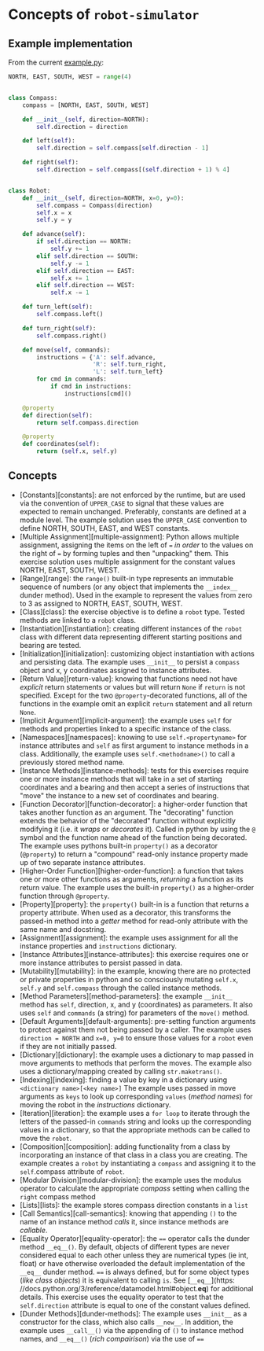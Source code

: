 # Concepts of `robot-simulator`

## Example implementation

From the current [example.py](https://github.com/exercism/python/blob/master/exercises/robot-simulator/example.py):

```python
NORTH, EAST, SOUTH, WEST = range(4)


class Compass:
    compass = [NORTH, EAST, SOUTH, WEST]

    def __init__(self, direction=NORTH):
        self.direction = direction

    def left(self):
        self.direction = self.compass[self.direction - 1]

    def right(self):
        self.direction = self.compass[(self.direction + 1) % 4]


class Robot:
    def __init__(self, direction=NORTH, x=0, y=0):
        self.compass = Compass(direction)
        self.x = x
        self.y = y

    def advance(self):
        if self.direction == NORTH:
            self.y += 1
        elif self.direction == SOUTH:
            self.y -= 1
        elif self.direction == EAST:
            self.x += 1
        elif self.direction == WEST:
            self.x -= 1

    def turn_left(self):
        self.compass.left()

    def turn_right(self):
        self.compass.right()

    def move(self, commands):
        instructions = {'A': self.advance,
                        'R': self.turn_right,
                        'L': self.turn_left}
        for cmd in commands:
            if cmd in instructions:
                instructions[cmd]()

    @property
    def direction(self):
        return self.compass.direction

    @property
    def coordinates(self):
        return (self.x, self.y)
```

## Concepts

- [Constants][constants]: are not enforced by the runtime, but are used via the convention of `UPPER_CASE` to signal that these values are expected to remain unchanged. Preferably, constants are defined at a module level. The example solution uses the `UPPER_CASE` convention to define NORTH, SOUTH, EAST, and WEST constants.
- [Multiple Assignment][multiple-assignment]: Python allows multiple assignment, assigning the items on the left of `=` _in order_ to the values on the right of `=` by forming tuples and then "unpacking" them. This exercise solution uses multiple assignment for the constant values NORTH, EAST, SOUTH, WEST.
- [Range][range]: the `range()` built-in type represents an immutable sequence of numbers (or any object that implements the `__index__` dunder method). Used in the example to represent the values from zero to 3 as assigned to NORTH, EAST, SOUTH, WEST.
- [Class][class]: the exercise objective is to define a `robot` type. Tested methods are linked to a `robot` class.
- [Instantiation][instantiation]: creating different instances of the `robot` class with different data representing different starting positions and bearing are tested.
- [Initialization][initialization]: customizing object instantiation with actions and persisting data. The example uses `__init__` to persist a `compass` object and x, y coordinates assigned to instance attributes.
- [Return Value][return-value]: knowing that functions need not have _explicit_ return statements or values but will return `None` if `return` is not specified. Except for the two `@property`-decorated functions, all of the functions in the example omit an explicit `return` statement and all return `None`.
- [Implicit Argument][implicit-argument]: the example uses `self` for methods and properties linked to a specific instance of the class.
- [Namespaces][namespaces]: knowing to use `self.<propertyname>` for instance attributes and `self` as first argument to instance methods in a class. Additionally, the example uses `self.<methodname>()` to call a previously stored method name.
- [Instance Methods][instance-methods]: tests for this exercises require one or more instance methods that will take in a set of starting coordinates and a bearing and then accept a series of instructions that "move" the instance to a new set of coordinates and bearing.
- [Function Decorator][function-decorator]: a higher-order function that takes another function as an argument. The "decorating" function extends the behavior of the "decorated" function without explicitly modifying it (i.e. it _wraps_ or _decorates_ it). Called in python by using the `@` symbol and the function name ahead of the function being decorated. The example uses pythons built-in `property()` as a decorator (`@property`) to return a "compound" read-only instance property made up of two separate instance attributes.
- [Higher-Order Function][higher-order-function]: a function that takes one or more other functions as arguments, _returning_ a function as its return value. The example uses the built-in `property()` as a higher-order function through `@property`.
- [Property][property]: the `property()` built-in is a function that returns a property attribute. When used as a decorator, this transforms the passed-in method into a _getter_ method for read-only attribute with the same name and docstring.
- [Assignment][assignment]: the example uses assignment for all the instance properties and `instructions` dictionary.
- [Instance Attributes][instance-attributes]: this exercise requires one or more instance attributes to persist passed in data.
- [Mutability][mutability]: in the example, knowing there are no protected or private properties in python and so consciously mutating `self.x`, `self.y` and `self.compass` through the called instance methods.
- [Method Parameters][method-parameters]: the example `__init__` method has `self`, direction, x, and y (coordinates) as parameters. It also uses `self` and `commands` (a string) for parameters of the `move()` method.
- [Default Arguments][default-arguments]: pre-setting function arguments to protect against them not being passed by a caller. The example uses `direction = NORTH` and `x=0, y=0` to ensure those values for a `robot` even if they are not initially passed.
- [Dictionary][dictionary]: the example uses a dictionary to map passed in move arguments to methods that perform the moves. The example also uses a dictionary/mapping created by calling `str.maketrans()`.
- [Indexing][indexing]: finding a value by key in a dictionary using `<dictionary name>[<key name>]` The example uses passed in move arguments as `keys` to look up corresponding `values` (_method names_) for moving the robot in the _instructions_ dictionary.
- [Iteration][iteration]: the example uses a `for loop` to iterate through the letters of the passed-in `commands` string and looks up the corresponding values in a dictionary, so that the appropriate methods can be called to move the `robot`.
- [Composition][composition]: adding functionality from a class by incorporating an instance of that class in a class you are creating. The example creates a `robot` by instantiating a `compass` and assigning it to the `self`.compass attribute of `robot`.
- [Modular Division][modular-division]: the example uses the modulus operator to calculate the appropriate _compass_ setting when calling the `right` compass method
- [Lists][lists]: the example stores compass direction constants in a `list`
- [Call Semantics][call-semantics]: knowing that appending `()` to the name of an instance method _calls_ it, since instance methods are _callable_.
- [Equality Operator][equality-operator]: the `==` operator calls the dunder method `__eq__()`. By default, objects of different types are never considered equal to each other unless they are numerical types (ie int, float) or have otherwise overloaded the default implementation of the `__eq__` dunder method. `==` is always defined, but for some object types (_like class objects_) it is equivalent to calling `is`. See [`__eq__`](https: //docs.python.org/3/reference/datamodel.html#object.**eq**) for additional details. This exercise uses the equality operator to test that the `self.direction` attribute is equal to one of the constant values defined.
- [Dunder Methods][dunder-methods]: The example uses `__init__` as a constructor for the class, which also calls `__new__`. In addition, the example uses `__call__()` via the appending of `()` to instance method names, and `__eq__()` (_rich compairison_) via the use of `==`
